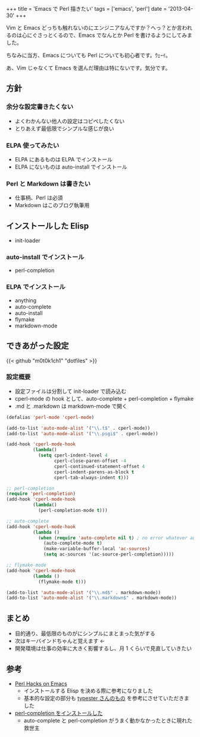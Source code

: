 +++
title = 'Emacs で Perl 描きたい'
tags = ['emacs', 'perl']
date = '2013-04-30'
+++

Vim と Emacs どっちも触れないのにエンジニアなんですか？へっ？とか言われるのは心にぐさっとくるので、Emacs でなんとか Perl を書けるようにしてみました。

<!--more-->

ちなみに当方、Emacs についても Perl についても初心者です。ｳｪｰｲ。

あ、Vim じゃなくて Emacs を選んだ理由は特にないです。気分です。

## 方針

### 余分な設定書きたくない

- よくわかんない他人の設定はコピペしたくない
- とりあえず最低限でシンプルな感じが良い

### ELPA 使ってみたい

- ELPA にあるものは ELPA でインストール
- ELPA にないものは auto-install でインストール

### Perl と Markdown は書きたい

- 仕事柄、Perl は必須
- Markdown はこのブログ執筆用

## インストールした Elisp

- init-loader

### auto-install でインストール

- perl-completion

### ELPA でインストール

- anything
- auto-complete
- auto-install
- flymake
- markdown-mode

## できあがった設定

{{< github "m0t0k1ch1" "dotfiles" >}}

### 設定概要

- 設定ファイルは分割して init-loader で読み込む
- cperl-mode の hook として、auto-complete + perl-completion + flymake
- .md と .markdown は markdown-mode で開く

```lisp
(defalias 'perl-mode 'cperl-mode)

(add-to-list 'auto-mode-alist '("\\.t$" . cperl-mode))
(add-to-list 'auto-mode-alist '("\\.psgi$" . cperl-mode))

(add-hook 'cperl-mode-hook
          (lambda()
            (setq cperl-indent-level 4
                  cperl-close-paren-offset -4
                  cperl-continued-statement-offset 4
                  cperl-indent-parens-as-block t
                  cperl-tab-always-indent t)))

;; perl-completion
(require 'perl-completion)
(add-hook 'cperl-mode-hook
          (lambda()
            (perl-completion-mode t)))

;; auto-complete
(add-hook 'cperl-mode-hook
          (lambda ()
            (when (require 'auto-complete nil t) ; no error whatever auto-complete.el is not installed.
              (auto-complete-mode t)
              (make-variable-buffer-local 'ac-sources)
              (setq ac-sources '(ac-source-perl-completion)))))

;; flymake-mode
(add-hook 'cperl-mode-hook
          (lambda ()
            (flymake-mode t)))
```

```lisp
(add-to-list 'auto-mode-alist '("\\.md$" . markdown-mode))
(add-to-list 'auto-mode-alist '("\\.markdown$" . markdown-mode))
```

## まとめ

- 目的通り、最低限のものがにシンプルにまとまった気がする
- 次はキーバインドちゃんと覚えます ←
- 開発環境は仕事の効率に大きく影響するし、月 1 くらいで見直していきたい

## 参考

- [Perl Hacks on Emacs](http://typester.stfuawsc.com/slides/perlcasual2/start.html)
  - インストールする Elisp を決める際に参考になりました
  - 基本的な設定の部分も [typester さんのもの](https://github.com/typester/emacs-config/blob/master/conf/init.el) を参考にさせていただきました
- [perl-completion をインストールした](http://d.hatena.ne.jp/a666666/20100524/1274634774)
  - auto-complete と perl-completion がうまく動かなかったときに現れた救世主
